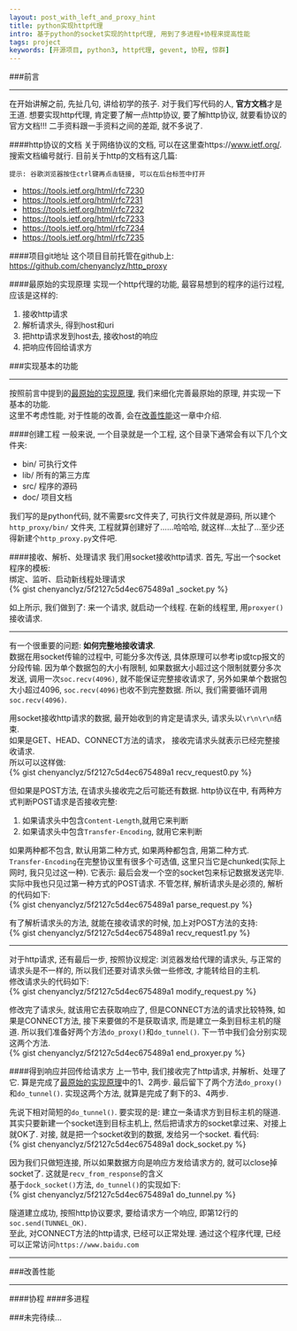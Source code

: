 ```yaml
---
layout: post_with_left_and_proxy_hint
title: python实现http代理
intro: 基于python的socket实现的http代理, 用到了多进程+协程来提高性能
tags: project
keywords: [开源项目, python3, http代理, gevent, 协程, 惊群]
---
```




###前言

---

在开始讲解之前, 先扯几句, 讲给初学的孩子. 对于我们写代码的人, **官方文档**才是王道. 想要实现http代理, 肯定要了解一点http协议, 要了解http协议, 就要看协议的官方文档!!! 二手资料跟一手资料之间的差距, 就不多说了.    


####http协议的文档
关于网络协议的文档, 可以在这里查https://www.ietf.org/. 搜索文档编号就行. 目前关于http的文档有这几篇:    

```
提示: 谷歌浏览器按住ctrl键再点击链接, 可以在后台标签中打开
```

- https://tools.ietf.org/html/rfc7230    
- https://tools.ietf.org/html/rfc7231    
- https://tools.ietf.org/html/rfc7232    
- https://tools.ietf.org/html/rfc7233    
- https://tools.ietf.org/html/rfc7234    
- https://tools.ietf.org/html/rfc7235    


####项目git地址
这个项目目前托管在github上: https://github.com/chenyanclyz/http_proxy    


####最原始的实现原理
实现一个http代理的功能, 最容易想到的程序的运行过程, 应该是这样的:    

1. 接收http请求    
2. 解析请求头, 得到host和uri    
3. 把http请求发到host去, 接收host的响应    
4. 把响应传回给请求方    



###实现基本的功能

---

按照前言中提到的[最原始的实现原理](#最原始的实现原理), 我们来细化完善最原始的原理, 并实现一下基本的功能.    
这里不考虑性能, 对于性能的改善, 会在[改善性能](#改善性能)这一章中介绍.    


####创建工程
一般来说, 一个目录就是一个工程, 这个目录下通常会有以下几个文件夹:    

- bin/ 可执行文件    
- lib/ 所有的第三方库    
- src/ 程序的源码    
- doc/ 项目文档    

我们写的是python代码, 就不需要src文件夹了, 可执行文件就是源码, 所以建个`http_proxy/bin/` 文件夹, 工程就算创建好了......哈哈哈, 就这样...太扯了...至少还得新建个`http_proxy.py`文件吧.    


####接收、解析、处理请求
我们用socket接收http请求. 首先, 写出一个socket程序的模板:    
绑定、监听、启动新线程处理请求    
{% gist chenyanclyz/5f2127c5d4ec675489a1 _socket.py %}

如上所示, 我们做到了: 来一个请求, 就启动一个线程. 在新的线程里, 用`proxyer()`接收请求.    

---

有一个很重要的问题: **如何完整地接收请求**.    
数据在用socket传输的过程中, 可能分多次传送, 具体原理可以参考ip或tcp报文的分段传输. 因为单个数据包的大小有限制, 如果数据大小超过这个限制就要分多次发送, 调用一次`soc.recv(4096)`, 就不能保证完整接收请求了, 另外如果单个数据包大小超过4096, `soc.recv(4096)`也收不到完整数据. 所以, 我们需要循环调用`soc.recv(4096)`.   

用socket接收http请求的数据, 最开始收到的肯定是请求头, 请求头以`\r\n\r\n`结束.    
如果是GET、HEAD、CONNECT方法的请求， 接收完请求头就表示已经完整接收请求.    
所以可以这样做:    
{% gist chenyanclyz/5f2127c5d4ec675489a1 recv_request0.py %}

但如果是POST方法, 在请求头接收完之后可能还有数据. http协议在中, 有两种方式判断POST请求是否接收完整:    

1. 如果请求头中包含`Content-Length`,就用它来判断    
2. 如果请求头中包含`Transfer-Encoding`, 就用它来判断    

如果两种都不包含, 默认用第二种方式, 如果两种都包含, 用第二种方式.    
`Transfer-Encoding`在完整协议里有很多个可选值, 这里只当它是chunked(实际上网时, 我只见过这一种). 它表示: 最后会发一个空的socket包来标记数据发送完毕.    
实际中我也只见过第一种方式的POST请求. 不管怎样, 解析请求头是必须的, 解析的代码如下:    
{% gist chenyanclyz/5f2127c5d4ec675489a1 parse_request.py %}

有了解析请求头的方法, 就能在接收请求的时候, 加上对POST方法的支持:    
{% gist chenyanclyz/5f2127c5d4ec675489a1 recv_request1.py %}

---

对于http请求, 还有最后一步, 按照协议规定: 浏览器发给代理的请求头, 与正常的请求头是不一样的, 所以我们还要对请求头做一些修改, 才能转给目的主机.    
修改请求头的代码如下:    
{% gist chenyanclyz/5f2127c5d4ec675489a1 modify_request.py %}


修改完了请求头, 就该用它去获取响应了, 但是CONNECT方法的请求比较特殊, 如果是CONNECT方法, 接下来要做的不是获取请求, 而是建立一条到目标主机的隧道. 所以我们准备好两个方法`do_proxy()`和`do_tunnel()`. 下一节中我们会分别实现这两个方法.    
{% gist chenyanclyz/5f2127c5d4ec675489a1 end_proxyer.py %}


####得到响应并回传给请求方
上一节中, 我们接收完了http请求, 并解析、处理了它. 算是完成了[最原始的实现原理](#最原始的实现原理)中的1、2两步. 最后留下了两个方法`do_proxy()`和`do_tunnel()`. 实现这两个方法, 就算是完成了剩下的3、4两步.    

先说下相对简短的`do_tunnel()`. 要实现的是: 建立一条请求方到目标主机的隧道. 其实只要新建一个socket连到目标主机上, 然后把请求方的socket拿过来、对接上就OK了. 对接, 就是把一个socket收到的数据, 发给另一个socket. 看代码:    
{% gist chenyanclyz/5f2127c5d4ec675489a1 dock_socket.py %}

因为我们只做短连接, 所以如果数据方向是响应方发给请求方的, 就可以close掉socket了. 这就是`recv_from_response`的含义    
基于`dock_socket()`方法, `do_tunnel()`的实现如下:    
{% gist chenyanclyz/5f2127c5d4ec675489a1 do_tunnel.py %}

隧道建立成功, 按照http协议要求, 要给请求方一个响应, 即第12行的`soc.send(TUNNEL_OK)`.    
至此, 对CONNECT方法的http请求, 已经可以正常处理. 通过这个程序代理, 已经可以正常访问`https://www.baidu.com`    

---



###改善性能

---



####协程
####多进程






###未完待续...

